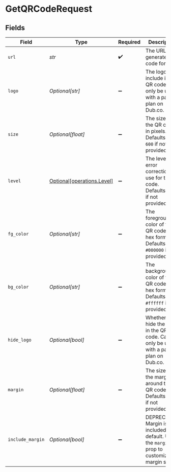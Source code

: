 # GetQRCodeRequest


## Fields

| Field                                                                                          | Type                                                                                           | Required                                                                                       | Description                                                                                    |
| ---------------------------------------------------------------------------------------------- | ---------------------------------------------------------------------------------------------- | ---------------------------------------------------------------------------------------------- | ---------------------------------------------------------------------------------------------- |
| `url`                                                                                          | *str*                                                                                          | :heavy_check_mark:                                                                             | The URL to generate a QR code for.                                                             |
| `logo`                                                                                         | *Optional[str]*                                                                                | :heavy_minus_sign:                                                                             | The logo to include in the QR code. Can only be used with a paid plan on Dub.co.               |
| `size`                                                                                         | *Optional[float]*                                                                              | :heavy_minus_sign:                                                                             | The size of the QR code in pixels. Defaults to `600` if not provided.                          |
| `level`                                                                                        | [Optional[operations.Level]](../../models/operations/level.md)                                 | :heavy_minus_sign:                                                                             | The level of error correction to use for the QR code. Defaults to `L` if not provided.         |
| `fg_color`                                                                                     | *Optional[str]*                                                                                | :heavy_minus_sign:                                                                             | The foreground color of the QR code in hex format. Defaults to `#000000` if not provided.      |
| `bg_color`                                                                                     | *Optional[str]*                                                                                | :heavy_minus_sign:                                                                             | The background color of the QR code in hex format. Defaults to `#ffffff` if not provided.      |
| `hide_logo`                                                                                    | *Optional[bool]*                                                                               | :heavy_minus_sign:                                                                             | Whether to hide the logo in the QR code. Can only be used with a paid plan on Dub.co.          |
| `margin`                                                                                       | *Optional[float]*                                                                              | :heavy_minus_sign:                                                                             | The size of the margin around the QR code. Defaults to 2 if not provided.                      |
| `include_margin`                                                                               | *Optional[bool]*                                                                               | :heavy_minus_sign:                                                                             | DEPRECATED: Margin is included by default. Use the `margin` prop to customize the margin size. |